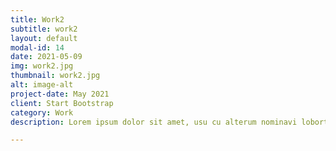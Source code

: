 ```yaml
---
title: Work2
subtitle: work2
layout: default
modal-id: 14
date: 2021-05-09
img: work2.jpg
thumbnail: work2.jpg
alt: image-alt
project-date: May 2021
client: Start Bootstrap
category: Work
description: Lorem ipsum dolor sit amet, usu cu alterum nominavi lobortis. At duo novum diceret. Tantas apeirian vix et, usu sanctus postulant inciderint ut, populo diceret necessitatibus in vim. Cu eum dicam feugiat noluisse.

---
```

